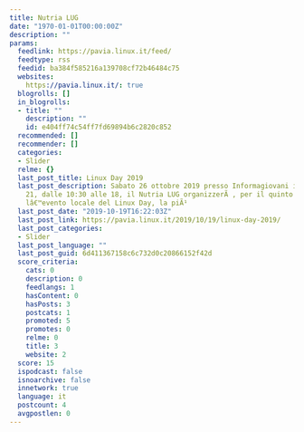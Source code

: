 ```yaml
---
title: Nutria LUG
date: "1970-01-01T00:00:00Z"
description: ""
params:
  feedlink: https://pavia.linux.it/feed/
  feedtype: rss
  feedid: ba384f585216a139708cf72b46484c75
  websites:
    https://pavia.linux.it/: true
  blogrolls: []
  in_blogrolls:
  - title: ""
    description: ""
    id: e404ff74c54ff7fd69894b6c2820c852
  recommended: []
  recommender: []
  categories:
  - Slider
  relme: {}
  last_post_title: Linux Day 2019
  last_post_description: Sabato 26 ottobre 2019 presso Informagiovani in via Paratici
    21, dalle 10:30 alle 18, il Nutria LUG organizzerÃ , per il quinto anno consecutivo,
    lâ€™evento locale del Linux Day, la piÃ¹
  last_post_date: "2019-10-19T16:22:03Z"
  last_post_link: https://pavia.linux.it/2019/10/19/linux-day-2019/
  last_post_categories:
  - Slider
  last_post_language: ""
  last_post_guid: 6d411367158c6c732d0c20866152f42d
  score_criteria:
    cats: 0
    description: 0
    feedlangs: 1
    hasContent: 0
    hasPosts: 3
    postcats: 1
    promoted: 5
    promotes: 0
    relme: 0
    title: 3
    website: 2
  score: 15
  ispodcast: false
  isnoarchive: false
  innetwork: true
  language: it
  postcount: 4
  avgpostlen: 0
---
```

